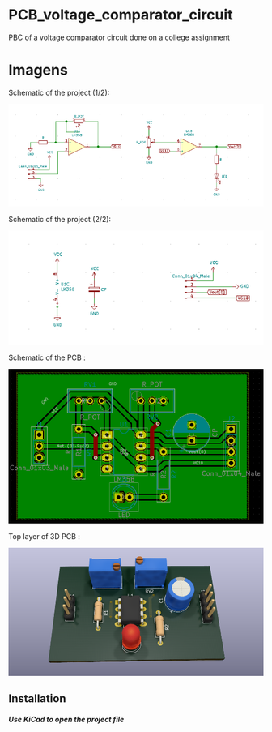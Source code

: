 # PCB_voltage_comparator_circuit

PBC of a voltage comparator circuit done on a college assignment

# Imagens


Schematic of the project (1/2): 

![Schematic of the project](https://github.com/Muzashii/PCB_voltage_comparator_circuit/blob/main/Schematic%20of%20the%20project%201.png)

Schematic of the project (2/2): 

![Schematic of the project](https://github.com/Muzashii/PCB_voltage_comparator_circuit/blob/main/Schematic%20of%20the%20project%202.png)


Schematic of the PCB : 

![Schematic of the PCB](https://github.com/Muzashii/PCB_voltage_comparator_circuit/blob/main/Schematic%20of%20the%20PCB.png)

Top layer of 3D PCB : 

![Top layer of 3D PCB](https://github.com/Muzashii/PCB_voltage_comparator_circuit/blob/main/Top%20layer%20of%203D%20PCB.png)

## Installation

##### Use KiCad to open the project file
